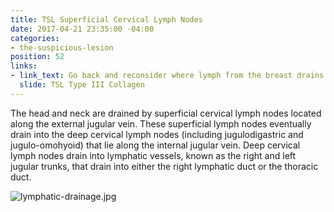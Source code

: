 ```yaml
---
title: TSL Superficial Cervical Lymph Nodes
date: 2017-04-21 23:35:00 -04:00
categories:
- the-suspicious-lesion
position: 52
links:
- link_text: Go back and reconsider where lymph from the breast drains
  slide: TSL Type III Collagen
---
```


The head and neck are drained by superficial cervical lymph nodes located along the external jugular vein. These superficial lymph nodes eventually drain into the deep cervical lymph nodes (including jugulodigastric and jugulo-omohyoid) that lie along the internal jugular vein. Deep cervical lymph nodes drain into lymphatic vessels, known as the right and left jugular trunks, that drain into either the right lymphatic duct or the thoracic duct.

![lymphatic-drainage.jpg](/uploads/lymphatic-drainage.jpg)